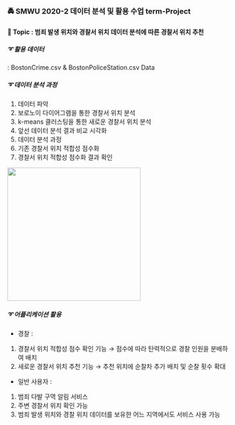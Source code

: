 ### :oncoming_police_car: SMWU 2020-2 데이터 분석 및 활용 수업 term-Project
#### :pushpin: Topic : 범죄 발생 위치와 경찰서 위치 데이터 분석에 따른 경찰서 위치 추천

##### :curly_loop: 활용 데이터
: BostonCrime.csv & BostonPoliceStation.csv Data

##### :curly_loop: 데이터 분석 과정
1. 데이터 파악
2. 보로노이 다이어그램을 통한 경찰서 위치 분석
3. k-means 클러스팅을 통한 새로운 경찰서 위치 분석
4. 앞선 데이터 분석 결과 비교 시각화
5. 데이터 분석 과정
6. 기존 경찰서 위치 적합성 점수화
7. 경찰서 위치 적합성 점수화 결과 확인

<img src="https://user-images.githubusercontent.com/64299610/103895884-70f22a00-5134-11eb-8f9a-4f27134453e8.png" width="300" height="300">

##### :curly_loop: 어플리케이션 활용
- 경찰 : 
1) 경찰서 위치 적합성 점수 확인 기능 → 점수에 따라 탄력적으로 경찰 인원을 분배하여 배치
2) 새로운 경찰서 위치 추천 기능 → 추천 위치에 순찰차 추가 배치 및 순찰 횟수 확대

- 일반 사용자 :
1) 범죄 다발 구역 알림 서비스
2) 주변 경찰서 위치 확인 가능
3) 범죄 발생 위치와 경찰 위치 데이터를 보유한 어느 지역에서도 서비스 사용 가능
